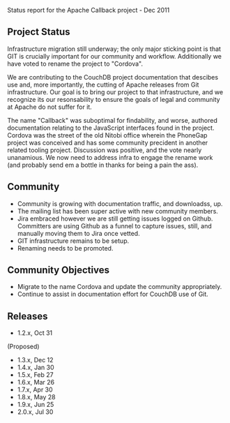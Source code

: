 Status report for the Apache Callback project - Dec 2011

Project Status
--------------

Infrastructure migration still underway; the only major sticking point is that GIT is crucially important for our community and workflow. Additionally we have voted to rename the project to "Cordova". 

We are contributing to the CouchDB project documentation that descibes use and, more importantly, the cutting of Apache releases from Git infrastructure. Our goal is to bring our project to that infrastructure, and we recognize its our resonsability to ensure the goals of legal and community at Apache do not suffer for it.

The name "Callback" was suboptimal for findability, and worse, authored documentation relating to the JavaScript interfaces found in the project. Cordova was the street of the old Nitobi office wherein the PhoneGap project was conceived and has some community precident in another related tooling project. Discussion was positive, and the vote nearly unanamious. We now need to address infra to engage the rename work (and probably send em a bottle in thanks for being a pain the ass).


Community
---------

* Community is growing with documentation traffic, and downloadss, up.
* The mailing list has been super active with new community members.
* Jira embraced however we are still getting issues logged on
  Github. Committers are using Github as a funnel to capture issues,
still, and manually moving them to Jira once vetted.
* GIT infrastructure remains to be setup.
* Renaming needs to be promoted.

Community Objectives
--------------------

* Migrate to the name Cordova and update the community appropriately.
* Continue to assist in documentation effort for CouchDB use of Git.

Releases
--------

* 1.2.x, Oct 31

(Proposed)

* 1.3.x, Dec 12
* 1.4.x, Jan 30
* 1.5.x, Feb 27
* 1.6.x, Mar 26
* 1.7.x, Apr 30
* 1.8.x, May 28
* 1.9.x, Jun 25
* 2.0.x, Jul 30
